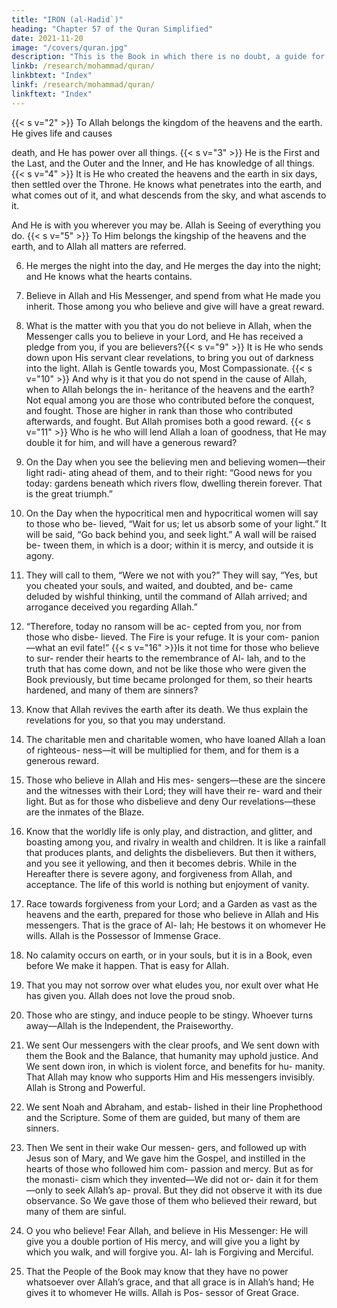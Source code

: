 ```yaml
---
title: "IRON (al-Hadid`)"
heading: "Chapter 57 of the Quran Simplified"
date: 2021-11-20
image: "/covers/quran.jpg"
description: "This is the Book in which there is no doubt, a guide for the righteous."
linkb: /research/mohammad/quran/
linkbtext: "Index"
linkf: /research/mohammad/quran/
linkftext: "Index"
---
```




<!-- 1. Glorifying Allah is everything in the heavens and the earth. He is the Almighty, the
Wise. -->{{< s v="2" >}}  To Allah belongs the kingdom of the heavens and the earth. He gives life and causes
death, and He has power over all things. 
{{< s v="3" >}}  He is the First and the Last, and the Outer and the Inner, and He has knowledge of all things.
{{< s v="4" >}}  It is He who created the heavens and the earth in six days, then settled over the
Throne. He knows what penetrates into the earth, and what comes out of it, and what descends from the sky, and what ascends to it.

And He is with you wherever you may be. Allah is Seeing of everything you do.
{{< s v="5" >}}  To Him belongs the kingship of the heavens and the earth, and to Allah all matters are referred.

6. He merges the night into the day, and He merges the day into the night; and He knows
what the hearts contains.

7. Believe in Allah and His Messenger, and spend from what He made you inherit. Those
among you who believe and give will have a great reward.

8. What is the matter with you that you do not believe in Allah, when the Messenger calls
you to believe in your Lord, and He has received a pledge from you, if you are believers?{{< s v="9" >}}  It is He who sends down upon His servant clear revelations, to bring you out of darkness
into the light. Allah is Gentle towards you, Most Compassionate.
{{< s v="10" >}}  And why is it that you do not spend in the cause of Allah, when to Allah belongs the in-
heritance of the heavens and the earth? Not equal among you are those who contributed
before the conquest, and fought. Those are higher in rank than those who contributed
afterwards, and fought. But Allah promises both a good reward. <!-- Allah is Well Experi-enced in what you do. -->
{{< s v="11" >}}  Who is he who will lend Allah a loan of
goodness, that He may double it for him, and
will have a generous reward?
12. On the Day when you see the believing
men and believing women—their light radi-
ating ahead of them, and to their right: “Good
news for you today: gardens beneath which
rivers flow, dwelling therein forever. That is
the great triumph.”
13. On the Day when the hypocritical men and
hypocritical women will say to those who be-
lieved, “Wait for us; let us absorb some of
your light.” It will be said, “Go back behind
you, and seek light.” A wall will be raised be-
tween them, in which is a door; within it is
mercy, and outside it is agony.
14. They will call to them, “Were we not with
you?” They will say, “Yes, but you cheated
your souls, and waited, and doubted, and be-
came deluded by wishful thinking, until the
command of Allah arrived; and arrogance
deceived you regarding Allah.”
15. “Therefore, today no ransom will be ac-
cepted from you, nor from those who disbe-
lieved. The Fire is your refuge. It is your com-
panion—what an evil fate!”
{{< s v="16" >}}Is it not time for those who believe to sur-
render their hearts to the remembrance of Al-
lah, and to the truth that has come down, and
not be like those who were given the Book
previously, but time became prolonged for
them, so their hearts hardened, and many of
them are sinners?
17. Know that Allah revives the earth after its
death. We thus explain the revelations for
you, so that you may understand.
18. The charitable men and charitable women,
who have loaned Allah a loan of righteous-
ness—it will be multiplied for them, and for
them is a generous reward.
19. Those who believe in Allah and His mes-
sengers—these are the sincere and the witnesses with their Lord; they will have their re-
ward and their light. But as for those who disbelieve and deny Our revelations—these are
the inmates of the Blaze.

20. Know that the worldly life is only play, and distraction, and glitter, and boasting among
you, and rivalry in wealth and children. It is like a rainfall that produces plants, and delights the disbelievers. But then it withers,
and you see it yellowing, and then it becomes debris. While in the Hereafter there is severe
agony, and forgiveness from Allah, and acceptance. The life of this world is nothing but
enjoyment of vanity.

21. Race towards forgiveness from your Lord; and a Garden as vast as the heavens and the
earth, prepared for those who believe in Allah and His messengers. That is the grace of Al-
lah; He bestows it on whomever He wills. Allah is the Possessor of Immense Grace.
22. No calamity occurs on earth, or in your souls, but it is in a Book, even before We
make it happen. That is easy for Allah.

23. That you may not sorrow over what eludes you, nor exult over what He has given you.
Allah does not love the proud snob.

24. Those who are stingy, and induce people to be stingy. Whoever turns away—Allah is the
Independent, the Praiseworthy.

25. We sent Our messengers with the clear
proofs, and We sent down with them the
Book and the Balance, that humanity may
uphold justice. And We sent down iron, in
which is violent force, and benefits for hu-
manity. That Allah may know who supports
Him and His messengers invisibly. Allah is
Strong and Powerful.
26. We sent Noah and Abraham, and estab-
lished in their line Prophethood and the
Scripture. Some of them are guided, but
many of them are sinners.
27. Then We sent in their wake Our messen-
gers, and followed up with Jesus son of Mary,
and We gave him the Gospel, and instilled in
the hearts of those who followed him com-
passion and mercy. But as for the monasti-
cism which they invented—We did not or-
dain it for them—only to seek Allah’s ap-
proval. But they did not observe it with its
due observance. So We gave those of them
who believed their reward, but many of them
are sinful.
28. O you who believe! Fear Allah, and believe
in His Messenger: He will give you a double
portion of His mercy, and will give you a light
by which you walk, and will forgive you. Al-
lah is Forgiving and Merciful.
29. That the People of the Book may know that
they have no power whatsoever over Allah’s
grace, and that all grace is in Allah’s hand; He
gives it to whomever He wills. Allah is Pos-
sessor of Great Grace.

